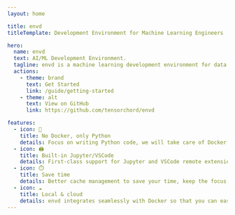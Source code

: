 ```yaml
---
layout: home

title: envd
titleTemplate: Development Environment for Machine Learning Engineers

hero:
  name: envd
  text: AI/ML Development Environment.
  tagline: envd is a machine learning development environment for data science and AI/ML engineering teams.
  actions:
    - theme: brand
      text: Get Started
      link: /guide/getting-started
    - theme: alt
      text: View on GitHub
      link: https://github.com/tensorchord/envd

features:
  - icon: 🐍
    title: No Docker, only Python
    details: Focus on writing Python code, we will take care of Docker and development environment setup.
  - icon: 🖨️
    title: Built-in Jupyter/VSCode
    details: First-class support for Jupyter and VSCode remote extension.
  - icon: ⏱️ 
    title: Save time
    details: Better cache management to save your time, keep the focus on the model, instead of dependencies.
  - icon: ☁️
    title: Local & cloud
    details: envd integrates seamlessly with Docker so that you can easily share, version, and publish `envd` environments with Docker Hub or any other OCI image registries.
---
```


<VPTeamPage>
  <VPTeamPageTitle>
    <template #title>
      Meet Our Team
    </template>
  </VPTeamPageTitle>
  <VPTeamMembers
    size="small"
    :members="members"
  />
</VPTeamPage>

<script setup>
import {
  // VPTeamPage,
  // VPTeamPageTitle,
  // VPTeamMembers
} from 'vitepress/theme'

const members = [
  {
    avatar: 'https://www.github.com/VoVAllen.png',
    name: 'Allen Zhou',
    title: 'Maintainer',
    links: [
      { icon: 'github', link: 'https://github.com/VoVAllen' },
      { icon: 'twitter', link: 'https://twitter.com/zhoujinjing09' }
    ],
  },
  {
    avatar: 'https://www.github.com/gaocegege.png',
    name: 'Ce Gao',
    title: 'Maintainer',
    links: [
      { icon: 'github', link: 'https://github.com/gaocegege' },
    ]
  },
    {
    avatar: 'https://www.github.com/kemingy.png',
    name: 'Keming Yang',
    title: 'Maintainer',
    links: [
      { icon: 'github', link: 'https://github.com/kemingy' },
    ]
  },
]
</script>
